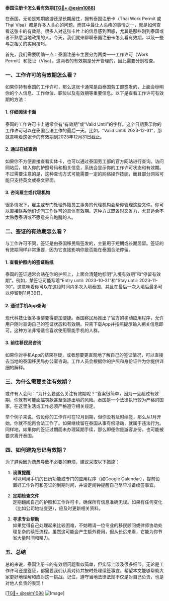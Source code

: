 **泰国注册卡怎么看有效期[[TG💪+ @esim1088](https://t.me/s/esim1088)]**

在泰国，无论是短期旅游还是长期居住，拥有泰国注册卡（Thai Work Permit 或 Thai Visa）都是许多人关心的问题。而其中最让人头疼的事情之一，就是如何查看这张卡的有效期。很多人对这张卡片上的信息感到困惑，尤其是那些刚到泰国或者不熟悉当地政策的人。今天，我们就来聊聊泰国注册卡怎么看有效期，以及一些与之相关的实用技巧。

首先，我们需要明确一点：泰国注册卡主要分为两类——工作许可（Work Permit）和签证（Visa）。这两者的有效期是分开管理的，因此需要分别检查。

### 一、工作许可的有效期怎么看？

如果你持有泰国的工作许可，那么这张卡通常是由泰国劳工部签发的，上面会标明你的个人信息、工作单位、职位以及有效期等重要信息。以下是查看工作许可有效期的方法：

#### 1. **仔细阅读卡面**
   泰国的工作许可卡上通常会有“有效期”或“Valid Until”的字样。这个日期表示你的工作许可可以在泰国合法工作的最后一天。比如，“Valid Until: 2023-12-31”，那就意味着这张卡的有效期到2023年12月31日截止。

#### 2. **通过在线查询**
   如果你不方便直接查看实体卡，也可以通过泰国劳工部的官方网站进行查询。访问网站后，输入你的护照号码和相关信息，系统会显示你的工作许可状态和有效期。不过需要注意的是，这种查询方式可能需要一定的网络操作技能，而且部分网站可能只支持英文或泰文界面。

#### 3. **咨询雇主或代理机构**
   很多情况下，雇主或专门处理外籍员工事务的代理机构会帮你管理这些文件。你可以直接联系他们询问工作许可的具体有效期。这种方式既省时又省力，尤其适合不太熟悉泰语或不愿意亲自跑腿的人。

### 二、签证的有效期怎么看？

与工作许可不同，签证是由泰国移民局签发的，主要用于短期或长期居留。签证的有效期同样非常重要，因为它直接影响你是否能在泰国合法停留。

#### 1. **查看护照内的签证贴纸**
   泰国的签证通常会贴在你的护照上，上面会清楚地标明“入境有效期”和“停留有效期”。例如，某签证可能写着“Entry until: 2023-10-31”和“Stay until: 2023-11-30”。这意味着你可以在这段时间内多次入境泰国，并且在最后一次入境后最多可以停留到11月30日。

#### 2. **通过手机App查询**
   现代科技让很多事情变得更加便捷。泰国移民局推出了官方的移动应用程序，允许用户随时查询自己的签证状态和有效期。只需下载App并按照提示输入相关信息即可。这种方法非常适合喜欢使用智能手机的人群。

#### 3. **前往移民局咨询**
   如果你对手机App的结果存疑，或者想要更直观地了解自己的签证情况，可以直接去当地的泰国移民局办公室咨询。工作人员会根据你的护照和身份证件为你提供详细的解释。

### 三、为什么需要关注有效期？

或许有人会问：“为什么要这么关注有效期呢？”答案很简单，因为一旦超过有效期，你就有可能面临罚款甚至驱逐出境的风险。泰国是一个法律执行较为严格的国家，在这里生活或工作必须严格遵守相关规定。

举个例子来说，假设你的工作许可在12月到期，但你没有及时续签，那么从1月开始，你就不能再合法工作了。如果继续留在泰国从事有偿活动，就属于违法行为。同样地，如果你的签证过期而未办理延期手续，那么即便你是游客身份，也可能被要求离开泰国。

### 四、如何避免忘记有效期？

为了避免因为疏忽导致不必要的麻烦，建议采取以下措施：

1. **设置提醒**  
   可以利用手机的日历功能或专门的应用程序（如Google Calendar），提前设置好工作许可和签证的到期时间，并设定闹钟提醒自己尽早准备续签事宜。

2. **定期检查文件**  
   定期翻阅自己的护照和工作许可卡，确保所有信息准确无误。如果有任何变化（比如公司地址变更），应及时更新相关资料。

3. **寻求专业帮助**  
   如果觉得自己处理起来比较困难，不妨聘请一位专业的移民顾问或律师协助处理复杂的续签流程。虽然这可能会产生额外费用，但从长远来看，它能为你节省大量时间和精力。

### 五、总结

总的来说，泰国注册卡的有效期问题看似简单，但实际上涉及很多细节。无论是工作许可还是签证，都需要我们认真对待并按时处理续签事宜。希望本文能够帮助大家更好地理解和应对这一挑战。记住，遵守当地法律法规不仅是对自己负责，也是对他人负责的表现！

[[TG💪+ @esim1088](https://t.me/s/esim1088) ![Image](https://i.postimg.cc/4NQfJmqS/Snipaste-2025-05-13-00-14-12.png)]